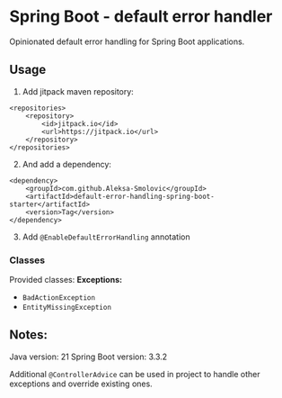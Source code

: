 # Spring Boot - default error handler

Opinionated default error handling for Spring Boot applications.

## Usage

1. Add jitpack maven repository:

```
<repositories>
    <repository>
        <id>jitpack.io</id>
        <url>https://jitpack.io</url>
    </repository>
</repositories>
```

2. And add a dependency:

```
<dependency>
    <groupId>com.github.Aleksa-Smolovic</groupId>
    <artifactId>default-error-handling-spring-boot-starter</artifactId>
    <version>Tag</version>
</dependency>
```

3. Add `@EnableDefaultErrorHandling` annotation

### Classes

Provided classes:
**Exceptions:**
* `BadActionException`
* `EntityMissingException`

## Notes:

Java version: 21
Spring Boot version: 3.3.2

Additional `@ControllerAdvice` can be used in project to handle other exceptions and override existing ones.


